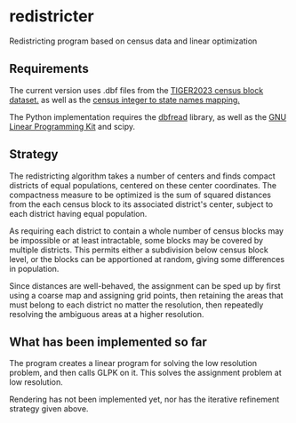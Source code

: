 # redistricter
Redistricting program based on census data and linear optimization

## Requirements
The current version uses .dbf files from the [TIGER2023 census block dataset.](https://www2.census.gov/geo/tiger/TIGER2023/TABBLOCK20/) as well as the [census integer to state names mapping.](https://www2.census.gov/geo/docs/reference/codes2020/national_state2020.txt)

The Python implementation requires the [dbfread](https://dbfread.readthedocs.io/en/latest/) library, as well as the [GNU Linear Programming Kit](https://www.gnu.org/software/glpk/) and scipy.

## Strategy

The redistricting algorithm takes a number of centers and finds compact districts of
equal populations, centered on these center coordinates. The compactness measure to
be optimized is the sum of squared distances from the each census block to its
associated district's center, subject to each district having equal population.

As requiring each district to contain a whole number of census blocks may be
impossible or at least intractable, some blocks may be covered by multiple districts.
This permits either a subdivision below census block level, or the blocks can be
apportioned at random, giving some differences in population.

Since distances are well-behaved, the assignment can be sped up by first using a
coarse map and assigning grid points, then retaining the areas that must belong
to each district no matter the resolution, then repeatedly resolving the ambiguous
areas at a higher resolution.

## What has been implemented so far

The program creates a linear program for solving the low resolution problem, and then calls GLPK on it. This solves the assignment problem at low resolution.

Rendering has not been implemented yet, nor has the iterative refinement strategy
given above.